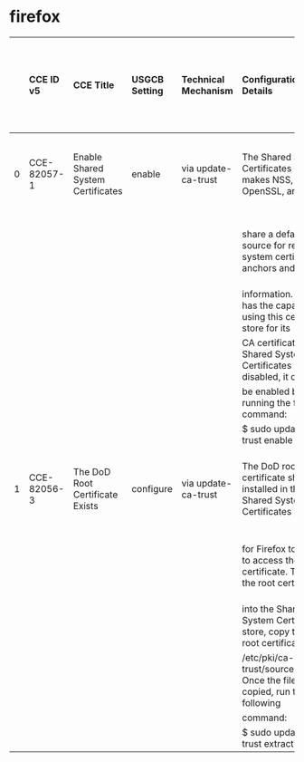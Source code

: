 # firefox

|    | CCE ID v5   | CCE Title                         | USGCB Setting   | Technical Mechanism   | Configuration Details                                                                  | Rationale                                                    | Impact   | 800-53 Mapping   |   National Information Assurance Partnership Operating System Protection Profile |   Center for Internet Security |   Defense Information Systems Agency Security Security Requirements Guide | Configuration Group                  |
|---:|:------------|:----------------------------------|:----------------|:----------------------|:---------------------------------------------------------------------------------------|:-------------------------------------------------------------|:---------|:-----------------|---------------------------------------------------------------------------------:|-------------------------------:|--------------------------------------------------------------------------:|:-------------------------------------|
|  0 | CCE-82057-1 | Enable Shared System Certificates | enable          | via update-ca-trust   | The Shared System Certificates store makes NSS, GnuTLS, OpenSSL, and Java              | The DOD root certificate will ensure that the trust chain is | medium   | AC-10            |                                                                              nan |                            nan |                                                                       nan | The DoD Root Certificate Is Required |
|    |             |                                   |                 |                       | share a default source for retrieving system certificate anchors and blacklist         | established for server certificates issued from the DOD CA.  |          |                  |                                                                                  |                                |                                                                           |                                      |
|    |             |                                   |                 |                       | information. Firefox has the capability of using this centralized store for its        |                                                              |          |                  |                                                                                  |                                |                                                                           |                                      |
|    |             |                                   |                 |                       | CA certificates. If the Shared System Certificates store is disabled, it can           |                                                              |          |                  |                                                                                  |                                |                                                                           |                                      |
|    |             |                                   |                 |                       | be enabled by running the following command:                                           |                                                              |          |                  |                                                                                  |                                |                                                                           |                                      |
|    |             |                                   |                 |                       | $ sudo update-ca-trust enable                                                          |                                                              |          |                  |                                                                                  |                                |                                                                           |                                      |
|  1 | CCE-82056-3 | The DoD Root Certificate Exists   | configure       | via update-ca-trust   | The DoD root certificate should be installed in the Shared System Certificates store   | The DOD root certificate will ensure that the trust chain is | medium   | AC-10            |                                                                              nan |                            nan |                                                                       nan | The DoD Root Certificate Is Required |
|    |             |                                   |                 |                       | for Firefox to be able to access the DoD certificate. To install the root certificated | established for server certificates issued from the DOD CA.  |          |                  |                                                                                  |                                |                                                                           |                                      |
|    |             |                                   |                 |                       | into the Shared System Certificates store, copy the DoD root certificate into          |                                                              |          |                  |                                                                                  |                                |                                                                           |                                      |
|    |             |                                   |                 |                       | /etc/pki/ca-trust/source/anchors. Once the file is copied, run the following           |                                                              |          |                  |                                                                                  |                                |                                                                           |                                      |
|    |             |                                   |                 |                       | command:                                                                               |                                                              |          |                  |                                                                                  |                                |                                                                           |                                      |
|    |             |                                   |                 |                       | $ sudo update-ca-trust extract                                                         |                                                              |          |                  |                                                                                  |                                |                                                                           |                                      |